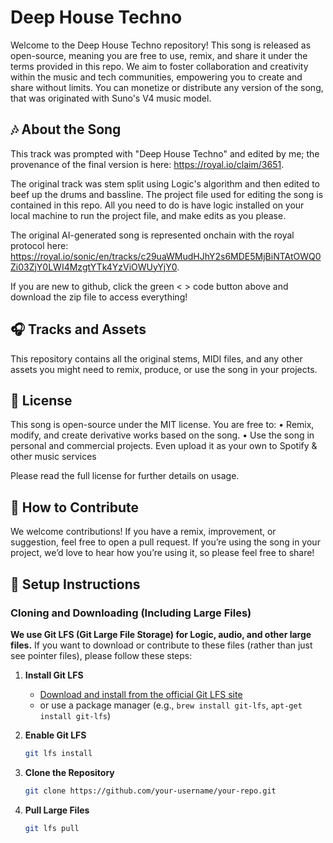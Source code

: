 # Deep House Techno

Welcome to the Deep House Techno repository! This song is released as open-source, meaning you are free to use, remix, and share it under the terms provided in this repo. We aim to foster collaboration and creativity within the music and tech communities, empowering you to create and share without limits. You can monetize or distribute any version of the song, that was originated with Suno's V4 music model.

## 🎶 About the Song

This track was prompted with "Deep House Techno" and edited by me; the provenance of the final version is here: https://royal.io/claim/3651.

The original track was stem split using Logic's algorithm and then edited to beef up the drums and bassline. The project file used for editing the song is contained in this repo. All you need to do is have logic installed on your local machine to run the project file, and make edits as you please.

The original AI-generated song is represented onchain with the royal protocol here: https://royal.io/sonic/en/tracks/c29uaWMudHJhY2s6MDE5MjBiNTAtOWQ0Zi03ZjY0LWI4MzgtYTk4YzViOWUyYjY0.

If you are new to github, click the green < > code button above and download the zip file to access everything!

## 🎧 Tracks and Assets

This repository contains all the original stems, MIDI files, and any other assets you might need to remix, produce, or use the song in your projects.

## 📜 License

This song is open-source under the MIT license. You are free to: • Remix, modify, and create derivative works based on the song. • Use the song in personal and commercial projects. Even upload it as your own to Spotify & other music services

Please read the full license for further details on usage.

## 🚀 How to Contribute

We welcome contributions! If you have a remix, improvement, or suggestion, feel free to open a pull request. If you’re using the song in your project, we’d love to hear how you’re using it, so please feel free to share!

## 🔧 Setup Instructions

### Cloning and Downloading (Including Large Files)

**We use Git LFS (Git Large File Storage) for Logic, audio, and other large files.** If you want to download or contribute to these files (rather than just see pointer files), please follow these steps:

1. **Install Git LFS**  
   - [Download and install from the official Git LFS site](https://git-lfs.github.com/)  
   - or use a package manager (e.g., `brew install git-lfs`, `apt-get install git-lfs`)

2. **Enable Git LFS**  
   ```bash
   git lfs install
   ```

3. **Clone the Repository**  
   ```bash
   git clone https://github.com/your-username/your-repo.git
   ```

4. **Pull Large Files**  
   ```bash
   git lfs pull
   ```
